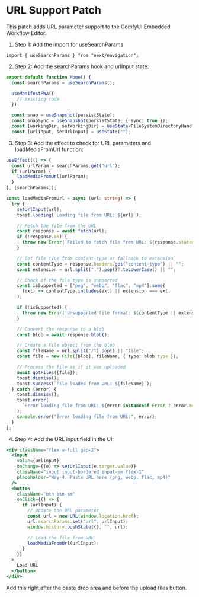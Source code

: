 # URL Support Patch

This patch adds URL parameter support to the ComfyUI Embedded Workflow Editor.

1. Step 1: Add the import for useSearchParams

```
import { useSearchParams } from "next/navigation";
```

2. Step 2: Add the searchParams hook and urlInput state:

```typescript
export default function Home() {
  const searchParams = useSearchParams();

  useManifestPWA({
    // existing code
  });

  const snap = useSnapshot(persistState);
  const snapSync = useSnapshot(persistState, { sync: true });
  const [workingDir, setWorkingDir] = useState<FileSystemDirectoryHandle>();
  const [urlInput, setUrlInput] = useState("");
```

3. Step 3: Add the effect to check for URL parameters and loadMediaFromUrl function:

```typescript
useEffect(() => {
  const urlParam = searchParams.get("url");
  if (urlParam) {
    loadMediaFromUrl(urlParam);
  }
}, [searchParams]);

const loadMediaFromUrl = async (url: string) => {
  try {
    setUrlInput(url);
    toast.loading(`Loading file from URL: ${url}`);

    // Fetch the file from the URL
    const response = await fetch(url);
    if (!response.ok) {
      throw new Error(`Failed to fetch file from URL: ${response.statusText}`);
    }

    // Get file type from content-type or fallback to extension
    const contentType = response.headers.get("content-type") || "";
    const extension = url.split(".").pop()?.toLowerCase() || "";

    // Check if the file type is supported
    const isSupported = ["png", "webp", "flac", "mp4"].some(
      (ext) => contentType.includes(ext) || extension === ext,
    );

    if (!isSupported) {
      throw new Error(`Unsupported file format: ${contentType || extension}`);
    }

    // Convert the response to a blob
    const blob = await response.blob();

    // Create a File object from the blob
    const fileName = url.split("/").pop() || "file";
    const file = new File([blob], fileName, { type: blob.type });

    // Process the file as if it was uploaded
    await gotFiles([file]);
    toast.dismiss();
    toast.success(`File loaded from URL: ${fileName}`);
  } catch (error) {
    toast.dismiss();
    toast.error(
      `Error loading file from URL: ${error instanceof Error ? error.message : String(error)}`,
    );
    console.error("Error loading file from URL:", error);
  }
};
```

4. Step 4: Add the URL input field in the UI:

```jsx
<div className="flex w-full gap-2">
  <input
    value={urlInput}
    onChange={(e) => setUrlInput(e.target.value)}
    className="input input-bordered input-sm flex-1"
    placeholder="Way-4. Paste URL here (png, webp, flac, mp4)"
  />
  <button
    className="btn btn-sm"
    onClick={() => {
      if (urlInput) {
        // Update the URL parameter
        const url = new URL(window.location.href);
        url.searchParams.set("url", urlInput);
        window.history.pushState({}, "", url);

        // Load the file from URL
        loadMediaFromUrl(urlInput);
      }
    }}
  >
    Load URL
  </button>
</div>
```

Add this right after the paste drop area and before the upload files button.
